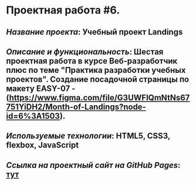 # Проектная работа #6.

## *Название проекта*: Учебный проект Landings

## *Описание и функциональность*: Шестая проектная работа в курсе Веб-разработчик плюс по теме "Практика разработки учебных проектов". Создание посадочной страницы по макету EASY-07 - (https://www.figma.com/file/G3UWFlQmNtNs67751YiDH2/Month-of-Landings?node-id=6%3A1503).

##  *Используемые технологии*: HTML5, CSS3, flexbox, JavaScript

##  *Ссылка на проектный сайт на GitHub Pages*: [тут](https://dariarus.github.io/1st-Project-month_Landings/)
